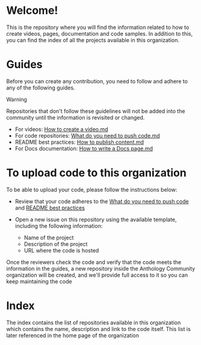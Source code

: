 # Welcome!

This is the repository where you will find the information related to how to create videos, pages, documentation and code samples. In addition to this, you can find the index of all the projects available in this organization.

# Guides

Before you can create any contribution, you need to follow and adhere to any of the following guides.

> [!WARNING]  
> Repositories that don't follow these guidelines will not be added into the community until the information is revisited or changed.

- For videos: [How to create a video.md](https://github.com/Anthology-Community/Contributions/blob/main/Guides/How%20to%20create%20a%20video.md)
- For code repositories: [What do you need to push code.md](https://github.com/Anthology-Community/Contributions/blob/main/Guides/What%20do%20you%20need%20to%20push%20code.md)
- README best practices: [How to publish content.md](https://github.com/Anthology-Community/Contributions/blob/main/Guides/How%20to%20publish%20content.md)
- For Docs documentation: [How to write a Docs page.md](https://github.com/Anthology-Community/Contributions/blob/main/Guides/How%20to%20write%20a%20Docs%20page.md)

# To upload code to this organization

To be able to upload your code, please follow the instructions below:

- Review that your code adheres to the [What do you need to push code](https://github.com/Anthology-Community/Contributions/blob/main/Guides/What%20do%20you%20need%20to%20push%20code.md) and [README best practices](https://github.com/Anthology-Community/Contributions/blob/main/Guides/How%20to%20publish%20content.md)
- Open a new issue on this repository using the available template, including the following information:

  - Name of the project
  - Description of the project
  - URL where the code is hosted

Once the reviewers check the code and verify that the code meets the information in the guides, a new repository inside the Anthology Community organization will be created, and we'll provide full access to it so you can keep maintaining the code

# Index

The index contains the list of repositories available in this organization which contains the name, description and link to the code itself. This list is later referenced in the home page of the organization
